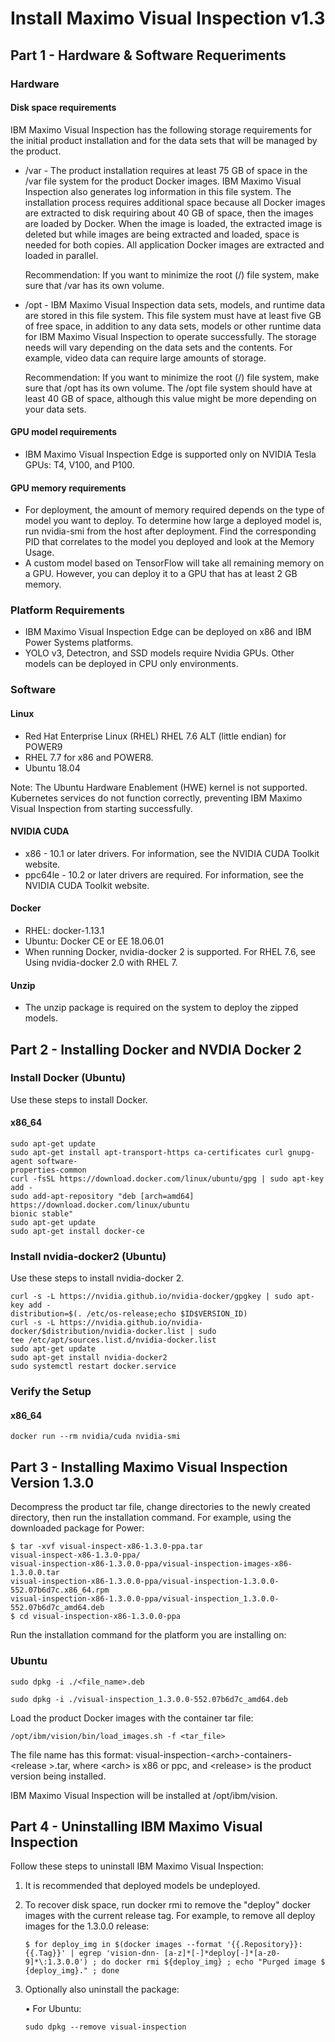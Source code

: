 # Install Maximo Visual Inspection v1.3

## Part 1 - Hardware & Software Requeriments

### Hardware

#### Disk space requirements
IBM Maximo Visual Inspection has the following storage requirements for the initial product installation and for the data sets that will be managed by the product.
* /var - The product installation requires at least 75 GB of space in the /var file system for the product Docker images. IBM Maximo Visual Inspection also generates log information in this file system. The installation process requires additional space because all Docker images are extracted to disk requiring about 40 GB of space, then the images are loaded by Docker. When the image is loaded, the extracted image is deleted but while images are being extracted and loaded, space is needed for both copies. All application Docker images are extracted and loaded in parallel.

   Recommendation: If you want to minimize the root (/) file system, make sure that /var has its own volume.
* /opt - IBM Maximo Visual Inspection data sets, models, and runtime data are stored in this file system. This file system must have at least five GB of free space, in addition to any data sets, models or other runtime data for IBM Maximo Visual Inspection to operate successfully. The storage needs will vary depending on the data sets and the contents. For example, video data can require large amounts of storage.
   
   Recommendation: If you want to minimize the root (/) file system, make sure that /opt has its own volume. The /opt file system should have at least 40 GB of space, although this value might be more depending on your data sets.

#### GPU model requirements
* IBM Maximo Visual Inspection Edge is supported only on NVIDIA Tesla GPUs: T4, V100, and P100.

#### GPU memory requirements
* For deployment, the amount of memory required depends on the type of model you want to deploy. To determine how large a deployed model is, run nvidia-smi from the host after deployment. Find the corresponding PID that correlates to the model you deployed and look at the Memory Usage.
* A custom model based on TensorFlow will take all remaining memory on a GPU. However, you can deploy it to a GPU that has at least 2 GB memory.

### Platform Requirements

* IBM Maximo Visual Inspection Edge can be deployed on x86 and IBM Power Systems platforms.
* YOLO v3, Detectron, and SSD models require Nvidia GPUs. Other models can be deployed in CPU only environments.

### Software

#### Linux
* Red Hat Enterprise Linux (RHEL) RHEL 7.6 ALT (little endian) for POWER9
* RHEL 7.7 for x86 and POWER8.
* Ubuntu 18.04

Note: The Ubuntu Hardware Enablement (HWE) kernel is not supported. Kubernetes services do not function correctly, preventing IBM Maximo Visual Inspection from starting successfully.

#### NVIDIA CUDA
* x86 - 10.1 or later drivers. For information, see the NVIDIA CUDA Toolkit website.
* ppc64le - 10.2 or later drivers are required. For information, see the NVIDIA CUDA Toolkit website.

#### Docker
* RHEL: docker-1.13.1
* Ubuntu: Docker CE or EE 18.06.01
* When running Docker, nvidia-docker 2 is supported. For RHEL 7.6, see Using nvidia-docker 2.0 with RHEL 7.

#### Unzip
* The unzip package is required on the system to deploy the zipped models.

## Part 2 - Installing Docker and NVDIA Docker 2

### Install Docker (Ubuntu)
Use these steps to install Docker.

#### x86_64
```
sudo apt-get update
sudo apt-get install apt-transport-https ca-certificates curl gnupg-agent software-
properties-common
curl -fsSL https://download.docker.com/linux/ubuntu/gpg | sudo apt-key add -
sudo add-apt-repository "deb [arch=amd64] https://download.docker.com/linux/ubuntu
bionic stable"
sudo apt-get update
sudo apt-get install docker-ce
```

### Install nvidia-docker2 (Ubuntu)
Use these steps to install nvidia-docker 2.

```
curl -s -L https://nvidia.github.io/nvidia-docker/gpgkey | sudo apt-key add -
distribution=$(. /etc/os-release;echo $ID$VERSION_ID)
curl -s -L https://nvidia.github.io/nvidia-docker/$distribution/nvidia-docker.list | sudo
tee /etc/apt/sources.list.d/nvidia-docker.list
sudo apt-get update
sudo apt-get install nvidia-docker2
sudo systemctl restart docker.service
```

### Verify the Setup

#### x86_64
```
docker run --rm nvidia/cuda nvidia-smi
```

## Part 3 - Installing Maximo Visual Inspection Version 1.3.0

Decompress the product tar file, change directories to the newly created directory, then run the installation command. For example, using the downloaded package for Power:

```
$ tar -xvf visual-inspect-x86-1.3.0-ppa.tar
visual-inspect-x86-1.3.0-ppa/
visual-inspection-x86-1.3.0.0-ppa/visual-inspection-images-x86-1.3.0.0.tar
visual-inspection-x86-1.3.0.0-ppa/visual-inspection-1.3.0.0-552.07b6d7c.x86_64.rpm
visual-inspection-x86-1.3.0.0-ppa/visual-inspection_1.3.0.0-552.07b6d7c_amd64.deb
$ cd visual-inspection-x86-1.3.0.0-ppa
```

Run the installation command for the platform you are installing on:

### Ubuntu
```
sudo dpkg -i ./<file_name>.deb
```

```
sudo dpkg -i ./visual-inspection_1.3.0.0-552.07b6d7c_amd64.deb
```

Load the product Docker images with the container tar file:
```
/opt/ibm/vision/bin/load_images.sh -f <tar_file>
```
The file name has this format: visual-inspection-\<arch\>-containers-\<release
\>.tar, where \<arch\> is x86 or ppc, and \<release\> is the product version being installed. 

IBM Maximo Visual Inspection will be installed at /opt/ibm/vision.

## Part 4 - Uninstalling IBM Maximo Visual Inspection

Follow these steps to uninstall IBM Maximo Visual Inspection:
1. It is recommended that deployed models be undeployed.
2. To recover disk space, run docker rmi to remove the "deploy" docker images with the current release tag. For example, to remove all deploy images for the 1.3.0.0 release:
   ```
   $ for deploy_img in $(docker images --format '{{.Repository}}:{{.Tag}}' | egrep 'vision-dnn- [a-z]*[-]*deploy[-]*[a-z0-9]*\:1.3.0.0') ; do docker rmi ${deploy_img} ; echo "Purged image $ {deploy_img}." ; done
   ```
3. Optionally also uninstall the package: 
   
   • For Ubuntu:

   ```
   sudo dpkg --remove visual-inspection
   ```